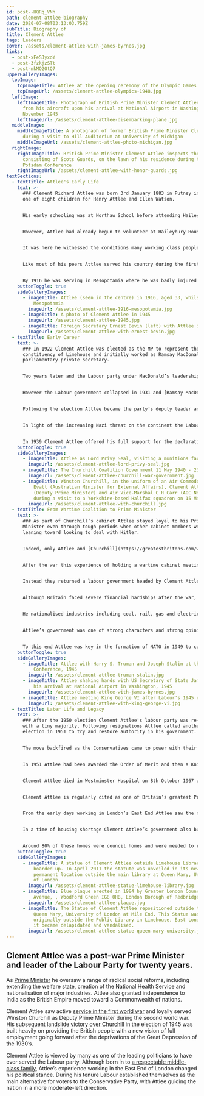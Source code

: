 ```yaml
---
id: post--HQRq_VNh
path: clement-attlee-biography
date: 2020-07-08T03:13:03.759Z
subTitle: Biography of
title: Clement Attlee
tags: Leaders
cover: /assets/clement-attlee-with-james-byrnes.jpg
links:
  - post-xFeSJyxoY
  - post-3fzkjzSTt
  - post-mkMO2OtQ7
upperGalleryImages:
  topImage:
    topImageTitle: Attlee at the opening ceremony of the Olympic Games in London, 1948
    topImageUrl: /assets/clement-attlee-olympics-1948.jpg
  leftImage:
    leftImageTitle: Photograph of British Prime Minister Clement Attlee disembarking
      from his aircraft upon his arrival at National Airport in Washington in
      November 1945
    leftImageUrl: /assets/clement-attlee-disembarking-plane.jpg
  middleImage:
    middleImageTitle: A photograph of former British Prime Minister Clement Attlee
      during a visit to Hill Auditorium at University of Michigan
    middleImageUrl: /assets/clement-attlee-photo-michigan.jpg
  rightImage:
    rightImageTitle: British Prime Minister Clement Attlee inspects the honor guard,
      consisting of Scots Guards, on the lawn of his residence during the
      Potsdam Conference
    rightImageUrl: /assets/clement-attlee-with-honor-guards.jpg
textSections:
  - textTitle: Attlee's Early Life
    text: >-
      ### Clement Richard Attlee was born 3rd January 1883 in Putney in London,
      one of eight children for Henry Attlee and Ellen Watson.


      His early schooling was at Northaw School before attending Haileybury College, a boarding school in Hertfordshire. From there he went on to University College in Oxford where he studied Modern History and graduated with a degree in 1904. Attlee’s father was a solicitor and following in his footsteps the younger Attlee trained for a career in law and was called to the bar in 1906.


      However, Attlee had already begun to volunteer at Haileybury House in the East End of London, a charitable club for working class boys from the area.


      It was here he witnessed the conditions many working class people were living in, an experience which gradually influenced his political thinking. He decided to leave law behind him and became a full-time social worker. He joined the Independent Labour party and also the [Fabian Society](https://en.wikipedia.org/wiki/Fabian_Society), whose commitment was to establishing a democratic socialist state in Britain.


      Like most of his peers Attlee served his country during the first world war. He was commissioned to the South Lancashire Regiment and saw action at Gallipoli before contracting dysentery.


      By 1916 he was serving in Mesopotamia where he was badly injured by shrapnel. Attlee was made a Major and following his recovery later served on the Western front in France. After his return from the war he became Mayor for Stepney in East London in 1919, writing a book entitled ‘Social Worker’ which detailed the poverty in the area and laying out policies to tackle it.
    buttonToggle: true
    sideGalleryImages:
      - imageTitle: Attlee (seen in the centre) in 1916, aged 33, whilst serving in
          Mesopotamia
        imageUrl: /assets/clement-attlee-1916-mesopotamia.jpg
      - imageTitle: A photo of Clement Attlee in 1945
        imageUrl: /assets/clement-attlee-1945.jpg
      - imageTitle: Foreign Secretary Ernest Bevin (left) with Attlee in 1945
        imageUrl: /assets/clement-attlee-with-ernest-bevin.jpg
  - textTitle: Early Career
    text: >-
      ### In 1922 Clement Attlee was elected as the MP to represent the
      constituency of Limehouse and initially worked as Ramsay MacDonald’s
      parliamentary private secretary.


      Two years later and the Labour party under MacDonald’s leadership were in Government for the very first time, with Attlee appointed as Undersecretary of State for War. Attlee was then appointed to the post of Chancellor of the Duchy of Lancaster in 1930 and Postmaster-General the following year.


      However the Labour government collapsed in 1931 and [Ramsay MacDonald](https://en.wikipedia.org/wiki/Ramsay_MacDonald) formed a government of National coalition with the Conservatives and Liberals. In the election which followed Labour took a heavy hit at the polls losing all but 52 seats. Clement Attlee represented one of the most loyal Labour constituencies and was one of the 52 returned to Parliament.


      Following the election Attlee became the party’s deputy leader and then its leader in 1935 after [George Lansbury](https://en.wikipedia.org/wiki/George_Lansbury) stepped down following criticism of his strong stand on pacifism.


      In light of the increasing Nazi threat on the continent the Labour party removed their prior opposition to rearmament and Attlee opposed the Munich agreement of 1938. On the domestic front Attlee steered his party toward moderate policies.


      In 1939 Clement Attlee offered his full support for the declaration of war against Germany but he would not join a wartime coalition government headed by the conservative Prime Minister, Neville Chamberlain. Lacking this support made Chamberlain’s position increasingly difficult and when he resigned Attlee agreed to join Winston Churchill’s coalition government as Lord Privy Seal before becoming deputy Prime Minister.
    buttonToggle: true
    sideGalleryImages:
      - imageTitle: Attlee as Lord Privy Seal, visiting a munitions factory in 1941
        imageUrl: /assets/clement-attlee-lord-privy-seal.jpg
      - imageTitle: The Churchill Coalition Government 11 May 1940 - 23 May 1945
        imageUrl: /assets/clement-attlee-churchill-war-government.jpg
      - imageTitle: Winston Churchill, in the uniform of an Air Commodore, with Dr H V
          Evatt (Australian Minister for External Affairs), Clement Attlee
          (Deputy Prime Minister) and Air Vice-Marshal C R Carr (AOC No 4 Group)
          during a visit to a Yorkshire-based Halifax squadron on 15 May 1942.
        imageUrl: /assets/clement-attlee-with-churchill.jpg
  - textTitle: From Wartime Coalition to Prime Minister
    text: >-
      ### As part of Churchill’s cabinet Attlee stayed loyal to his Prime
      Minister even through tough periods when other cabinet members were
      leaning toward looking to deal with Hitler.


      Indeed, only Attlee and [Churchill](https://greatestbritons.com/winston-churchill-biography.html) were the ever-present members of the cabinet of the wartime coalition government. As well as deputy Prime Minister, Attlee also served as Lord President of the Council and would often preside over meetings in Churchill’s absence, displaying an ability to make quick and decisive decisions.


      After the war this experience of holding a wartime cabinet meeting together was to hold him in good stead. No doubt much to the astonishment of those looking back on history today, the people of Britain did not reward [Winston Churchill](https://greatestbritons.com/winston-churchill-biography.html) with an automatic victory in the election held in 1945.


      Instead they returned a labour government headed by Clement Attlee. The desire for social reform had been building and the influential 1942 Beveridge Report set out certain principles to remove poverty and want from British society, including the assumption of full employment which would help fund a welfare state. Labour based its election campaign around the slogan, “Let Us Face the Future”, aware of the hardships for many during the Depression prior to the war.


      Although Britain faced severe financial hardships after the war, Attlee’s government proceeded to introduce a raft of legislation which still impacts our lives today. Besides extending the welfare state including a new social security system, Attlee oversaw the creation of the NHS in 1946 working alongside his Minister for Health Nye Bevan.


      He nationalised industries including coal, rail, gas and electricity, as well as bringing the [Bank of England](https://www.bankofengland.co.uk/) under public ownership. The economy, education, workers rights and housing were further domestic areas where Attlee successfully introduced sweeping reforms.


      Attlee’s government was one of strong characters and strong opinions which he had to carefully manage. One of these was his Foreign Secretary [Ernest Bevin](https://en.wikipedia.org/wiki/Ernest_Bevin) who Attlee backed in his cold war diplomacy and policy to make Britain a firm ally of the US.


      To this end Attlee was key in the formation of NATO in 1949 to counter the perceived threat from the USSR, having already sent planes to assist the Berlin airlift in 1948. Attlee then agreed to send British troops to the Korean War in 1950. A highly significant part of his foreign policy was his granting of independence for India in 1947 which marked the beginning of the end for the British empire.
    buttonToggle: true
    sideGalleryImages:
      - imageTitle: Attlee with Harry S. Truman and Joseph Stalin at the Potsdam
          Conference, 1945
        imageUrl: /assets/clement-attlee-truman-stalin.jpg
      - imageTitle: Attlee shaking hands with US Secretary of State James F. Byrnes upon
          his arrival at National Airport in Washington, 1945
        imageUrl: /assets/clement-attlee-with-james-byrnes.jpg
      - imageTitle: Attlee meeting King George VI after Labour's 1945 election victory
        imageUrl: /assets/clement-attlee-with-king-george-vi.jpg
  - textTitle: Later Life and Legacy
    text: >-
      ### After the 1950 election Clement Attlee's labour party was re-elected
      with a tiny majority. Following resignations Attlee called another
      election in 1951 to try and restore authority in his government.


      The move backfired as the Conservatives came to power with their own small majority and Attlee resigned his office. He stayed on as leader for a further four years, trying to mediate the differing views forming in his party and particularly focussed around [Hugh Gaitskell](https://en.wikipedia.org/wiki/Hugh_Gaitskell) and [Nye Bevan](https://en.wikipedia.org/wiki/Aneurin_Bevan). However, after being defeated by [Anthony Eden](https://en.wikipedia.org/wiki/Anthony_Eden) in the 1955 election, Attlee resigned as leader of his party to be replaced by Gaitskell.


      In 1951 Attlee had been awarded the Order of Merit and then a Knight of the Garter in 1956. He was created an Earl after he resigned as Labour party leader and headed to the House of Lords where he retained his political interest and activity.


      Clement Attlee died in Westminster Hospital on 8th October 1967 of pneumonia at the age of 84. Away from the world of politics he had married Violet Millar in January 1922 who passed away three years prior to Attlee. They had four children.


      Clement Attlee is regularly cited as one of Britain’s greatest Prime Minsters, overseeing a government which introduced a series of radical reforms. The NHS remains a treasured institution among the British public and the Welfare State has provided a welcome safety net for many requiring financial or social assistance.


      From the early days working in London’s East End Attlee saw the need for change, to provide opportunity for all and social progression. The importance of his support as leader of the opposition to the Conservative leader [Winston Churchill](https://greatestbritons.com/winston-churchill-biography.html) as part of a wartime cabinet should not be overlooked either.


      In a time of housing shortage Clement Attlee’s government also built 1 million homes after the war during a period in which the country was almost bankrupt.


      Around 80% of these homes were council homes and were needed to replace houses destroyed through bombing during the war. His political service is commemorated by a statue in the Houses of Parliament which was erected in 1979. Another statue previously situated outside Limehouse library in his former constituency can now be found on the Queen Mary University of London site in Mile End.
    buttonToggle: true
    sideGalleryImages:
      - imageTitle: A statue of Clement Attlee outside Limehouse Library, which is
          boarded up. In April 2011 the statute was unveiled in its new
          permanent location outside the main library at Queen Mary, University
          of London.
        imageUrl: /assets/clement-attlee-statue-limehouse-library.jpg
      - imageTitle: Blue plaque erected in 1984 by Greater London Council at 17 Monkhams
          Avenue, , Woodford Green IG8 0HB, London Borough of Redbridge
        imageUrl: /assets/clement-attlee-plaque.jpg
      - imageTitle: The Statue of Clement Attlee repositioned outside the Library of
          Queen Mary, University of London at Mile End. This Statue was
          originally outside the Public Library in Limehouse, East London, where
          it became delapidated and vandalised.
        imageUrl: /assets/clement-attlee-statue-queen-mary-university.jpg
---
```

## Clement Attlee was a post-war Prime Minister and leader of the Labour Party for twenty years.

As [Prime Minister](https://greatestbritons.com/clement-attlee-biography.html#3) he oversaw a range of radical social reforms, including extending the welfare state, creation of the National Health Service and nationalisation of major industries. Attlee also granted independence to India as the British Empire moved toward a Commonwealth of nations.

Clement Attlee saw active [service in the first world war](https://greatestbritons.com/clement-attlee-biography.html#1) and loyally served Winston Churchill as Deputy Prime Minister during the second world war. His subsequent landslide [victory over Churchill](https://greatestbritons.com/clement-attlee-biography.html#3) in the election of 1945 was built heavily on providing the British people with a new vision of full employment going forward after the deprivations of the Great Depression of the 1930’s.

Clement Attlee is viewed by many as one of the leading politicians to have ever served the Labour party. Although born in to [a respectable middle-class family](https://greatestbritons.com/clement-attlee-biography.html#1), Attlee’s experience working in the East End of London changed his political stance. During his tenure Labour established themselves as the main alternative for voters to the Conservative Party, with Attlee guiding the nation in a more moderate-left direction.